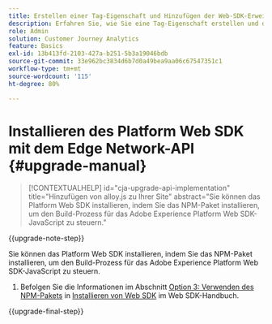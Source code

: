 ```yaml
---
title: Erstellen einer Tag-Eigenschaft und Hinzufügen der Web-SDK-Erweiterung
description: Erfahren Sie, wie Sie eine Tag-Eigenschaft erstellen und die Web-SDK-Erweiterung hinzufügen
role: Admin
solution: Customer Journey Analytics
feature: Basics
exl-id: 13b413fd-2103-427a-b251-5b3a19046bdb
source-git-commit: 33e962bc3834d6b7d0a49bea9aa06c67547351c1
workflow-type: tm+mt
source-wordcount: '115'
ht-degree: 80%

---
```


# Installieren des Platform Web SDK mit dem Edge Network-API {#upgrade-manual}

<!-- markdownlint-disable MD034 -->

>[!CONTEXTUALHELP]
>id="cja-upgrade-api-implementation"
>title="Hinzufügen von alloy.js zu Ihrer Site"
>abstract="Sie können das Platform Web SDK installieren, indem Sie das NPM-Paket installieren, um den Build-Prozess für das Adobe Experience Platform Web SDK-JavaScript zu steuern."

<!-- markdownlint-enable MD034 -->

{{upgrade-note-step}}

Sie können das Platform Web SDK installieren, indem Sie das NPM-Paket installieren, um den Build-Prozess für das Adobe Experience Platform Web SDK-JavaScript zu steuern.

1. Befolgen Sie die Informationen im Abschnitt [Option 3: Verwenden des NPM-Pakets](https://experienceleague.adobe.com/de/docs/experience-platform/edge/fundamentals/installing-the-sdk#option-3-using-the-npm-package) in [Installieren von Web SDK](https://experienceleague.adobe.com/de/docs/experience-platform/edge/fundamentals/installing-the-sdk) im Web SDK-Handbuch.

{{upgrade-final-step}}

